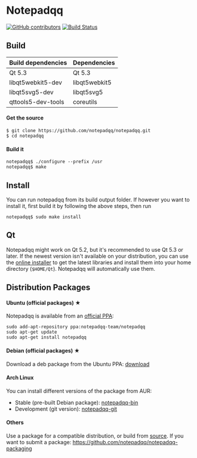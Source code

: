 Notepadqq
=========

[![GitHub contributors](https://img.shields.io/github/contributors/notepadqq/notepadqq.svg?maxAge=2592000)](https://github.com/notepadqq/notepadqq)
[![Build Status](https://travis-ci.org/notepadqq/notepadqq.svg?branch=master)](https://travis-ci.org/notepadqq/notepadqq)

Build
-----

| Build dependencies | Dependencies  |
|--------------------|---------------|
| Qt 5.3             | Qt 5.3        |
| libqt5webkit5-dev  | libqt5webkit5 |
| libqt5svg5-dev     | libqt5svg5    |
| qttools5-dev-tools | coreutils     |

#### Get the source

    $ git clone https://github.com/notepadqq/notepadqq.git
    $ cd notepadqq

#### Build it

    notepadqq$ ./configure --prefix /usr
    notepadqq$ make
    
Install
-------
You can run notepadqq from its build output folder. If however you want to install it, first build it
by following the above steps, then run

    notepadqq$ sudo make install

Qt
--
Notepadqq might work on Qt 5.2, but it's recommended to use Qt 5.3 or later. If the newest version isn't available on your distribution, you can use the [online installer](http://www.qt.io/download-open-source) to get the latest libraries and install them into your home directory (`$HOME/Qt`). Notepadqq will automatically use them.

Distribution Packages
---------------------

#### Ubuntu (official packages) ★
Notepadqq is available from an [official PPA](https://launchpad.net/~notepadqq-team/+archive/ubuntu/notepadqq):

    sudo add-apt-repository ppa:notepadqq-team/notepadqq
    sudo apt-get update
    sudo apt-get install notepadqq

#### Debian (official packages) ★
Download a deb package from the Ubuntu PPA: [download](https://launchpad.net/~notepadqq-team/+archive/ubuntu/notepadqq/+packages)

#### Arch Linux
You can install different versions of the package from AUR:

 * Stable (pre-built Debian package): [notepadqq-bin](https://aur.archlinux.org/packages/notepadqq-bin/)
 * Development (git version): [notepadqq-git](https://aur.archlinux.org/packages/notepadqq-git/)

#### Others
Use a package for a compatible distribution, or build from [source](https://github.com/notepadqq/notepadqq.git).
If you want to submit a package: https://github.com/notepadqq/notepadqq-packaging
